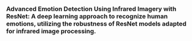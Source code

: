 ### Advanced Emotion Detection Using Infrared Imagery with ResNet: A deep learning approach to recognize human emotions, utilizing the robustness of ResNet models adapted for infrared image processing.

